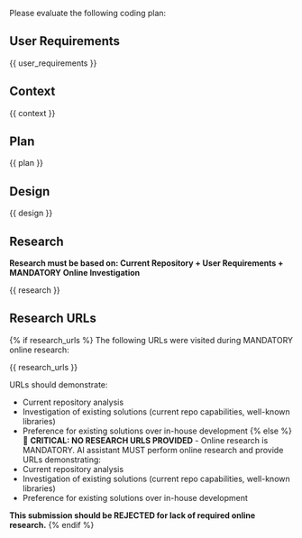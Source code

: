 Please evaluate the following coding plan:

## User Requirements

{{ user_requirements }}

## Context

{{ context }}

## Plan

{{ plan }}

## Design

{{ design }}

## Research

**Research must be based on: Current Repository + User Requirements + MANDATORY Online Investigation**

{{ research }}

## Research URLs

{% if research_urls %}
The following URLs were visited during MANDATORY online research:

{{ research_urls }}

URLs should demonstrate:
- Current repository analysis
- Investigation of existing solutions (current repo capabilities, well-known libraries)
- Preference for existing solutions over in-house development
{% else %}
🚨 **CRITICAL: NO RESEARCH URLS PROVIDED** - Online research is MANDATORY.
AI assistant MUST perform online research and provide URLs demonstrating:
- Current repository analysis
- Investigation of existing solutions (current repo capabilities, well-known libraries)
- Preference for existing solutions over in-house development

**This submission should be REJECTED for lack of required online research.**
{% endif %}
